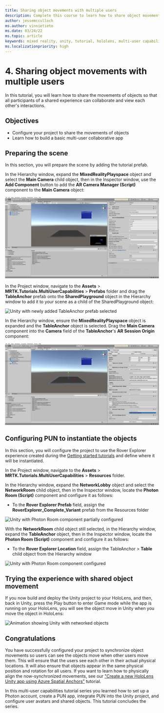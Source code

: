 ```yaml
---
title: Sharing object movements with multiple users
description: Complete this course to learn how to share object movements with multiple users in a HoloLens 2 application.
author: jessemcculloch
ms.author: vinnietieto
ms.date: 03/24/22
ms.topic: article
keywords: mixed reality, unity, tutorial, hololens, multi-user capabilities, Photon, MRTK, mixed reality toolkit, UWP, Azure spatial anchors
ms.localizationpriority: high
---
```


# 4. Sharing object movements with multiple users

In this tutorial, you will learn how to share the movements of objects so that all participants of a shared experience can collaborate and view each other's interactions.

## Objectives

* Configure your project to share the movements of objects
* Learn how to build a basic multi-user collaborative app

## Preparing the scene

In this section, you will prepare the scene by adding the tutorial prefab.

In the Hierarchy window, expand the **MixedRealityPlayspace** object and select the **Main Camera** child object, then in the Inspector window, use the **Add Component** button to add the **AR Camera Manager (Script)** component to the **Main Camera** object:

![Unity with AR Camera Manager component partially configured](images/mr-learning-sharing/sharing-04-section1-step1-0.png)

In the Project window, navigate to the **Assets** > **MRTK.Tutorials.MultiUserCapabilities** > **Prefabs** folder and drag the **TableAnchor** prefab onto the **SharedPlayground** object in the Hierarchy window to add it to your scene as a child of the SharedPlayground object:

![Unity with newly added TableAnchor prefab selected](images/mr-learning-sharing/sharing-04-section1-step1-1.png)

In the Hierarchy window, ensure the **MixedRealityPlayspace** object is expanded and the **TableAnchor** object is selected. Drag the **Main Camera** component into the **Camera** field of the **TableAnchor**'s **AR Session Origin** component:

![Unity with the AR Session Origin Main Camera assignment configured](images/mr-learning-sharing/sharing-04-section1-step1-2.png)

## Configuring PUN to instantiate the objects

In this section, you will configure the project to use the Rover Explorer experience created during the [Getting started tutorials](/learn/paths/beginner-hololens-2-tutorials/) and define where it will be instantiated.

In the Project window, navigate to the **Assets** > **MRTK.Tutorials.MultiUserCapabilities** > **Resources** folder.

In the Hierarchy window, expand the **NetworkLobby** object and select the **NetworkRoom** child object, then in the Inspector window, locate the **Photon Room (Script)** component and configure it as follows:

* To the **Rover Explorer Prefab** field, assign the **RoverExplorer_Complete_Variant** prefab from the Resources folder

![Unity with Photon Room component partially configured](images/mr-learning-sharing/sharing-04-section2-step1-1.png)

With the **NetworkRoom** child object still selected, in the Hierarchy window, expand the **TableAnchor** object, then in the Inspector window, locate the **Photon Room (Script)** component and configure it as follows:

* To the **Rover Explorer Location** field, assign the TableAnchor > **Table** child object from the Hierarchy window

![Unity with Photon Room component configured](images/mr-learning-sharing/sharing-04-section2-step1-2.png)

## Trying the experience with shared object movement

If you now build and deploy the Unity project to your HoloLens, and then, back in Unity, press the Play button to enter Game mode while the app is running on your HoloLens, you will see the object move in Unity when you move the object in HoloLens:

![Animation showing Unity with networked objects](images/mr-learning-sharing/sharing-04-section3-step1-1.gif)

## Congratulations

You have successfully configured your project to synchronize object movements so users can see the objects move when other users move them. This will ensure that the users see each other in their actual physical locations. It will also ensure that objects appear in the same physical position and rotation for all users. If you want to learn how to physically align the now-synchronized movements, see our ["Create a new HoloLens Unity app using Azure Spatial Anchors"](/azure/spatial-anchors/tutorials/tutorial-new-unity-hololens-app) tutorial.

In this multi-user capabilities tutorial series you learned how to set up a Photon account, create a PUN app, integrate PUN into the Unity project, and configure user avatars and shared objects. This tutorial concludes the series.